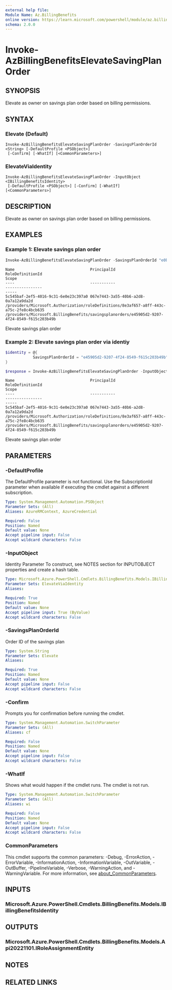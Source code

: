```yaml
---
external help file:
Module Name: Az.BillingBenefits
online version: https://learn.microsoft.com/powershell/module/az.billingbenefits/invoke-azbillingbenefitselevatesavingplanorder
schema: 2.0.0
---
```


# Invoke-AzBillingBenefitsElevateSavingPlanOrder

## SYNOPSIS
Elevate as owner on savings plan order based on billing permissions.

## SYNTAX

### Elevate (Default)
```
Invoke-AzBillingBenefitsElevateSavingPlanOrder -SavingsPlanOrderId <String> [-DefaultProfile <PSObject>]
 [-Confirm] [-WhatIf] [<CommonParameters>]
```

### ElevateViaIdentity
```
Invoke-AzBillingBenefitsElevateSavingPlanOrder -InputObject <IBillingBenefitsIdentity>
 [-DefaultProfile <PSObject>] [-Confirm] [-WhatIf] [<CommonParameters>]
```

## DESCRIPTION
Elevate as owner on savings plan order based on billing permissions.

## EXAMPLES

### Example 1: Elevate savings plan order
```powershell
Invoke-AzBillingBenefitsElevateSavingPlanOrder -SavingsPlanOrderId "e0b1f446-5684-4fa6-a0c8-d394368eda11"
```

```output
Name                                 PrincipalId                          RoleDefinitionId                                                                        Scope
----                                 -----------                          ----------------                                                                        -----
5c545baf-2ef5-4016-9c31-6e0e23c397a0 067e7443-3a55-40b6-a2d8-0a7a12a9da2d /providers/Microsoft.Authorization/roleDefinitions/8e3af657-a8ff-443c-a75c-2fe8c4bcb635 /providers/Microsoft.BillingBenefits/savingsplanorders/e45905d2-9207-4f24-8549-f615c203b49b
```

Elevate savings plan order

### Example 2: Elevate savings plan order via identiy
```powershell
$identity = @{
            SavingsPlanOrderId = "e45905d2-9207-4f24-8549-f615c203b49b"
}

$response = Invoke-AzBillingBenefitsElevateSavingPlanOrder -InputObject $identity
```

```output
Name                                 PrincipalId                          RoleDefinitionId                                                                        Scope
----                                 -----------                          ----------------                                                                        -----
5c545baf-2ef5-4016-9c31-6e0e23c397a0 067e7443-3a55-40b6-a2d8-0a7a12a9da2d /providers/Microsoft.Authorization/roleDefinitions/8e3af657-a8ff-443c-a75c-2fe8c4bcb635 /providers/Microsoft.BillingBenefits/savingsplanorders/e45905d2-9207-4f24-8549-f615c203b49b
```

Elevate savings plan order

## PARAMETERS

### -DefaultProfile
The DefaultProfile parameter is not functional.
Use the SubscriptionId parameter when available if executing the cmdlet against a different subscription.

```yaml
Type: System.Management.Automation.PSObject
Parameter Sets: (All)
Aliases: AzureRMContext, AzureCredential

Required: False
Position: Named
Default value: None
Accept pipeline input: False
Accept wildcard characters: False
```

### -InputObject
Identity Parameter
To construct, see NOTES section for INPUTOBJECT properties and create a hash table.

```yaml
Type: Microsoft.Azure.PowerShell.Cmdlets.BillingBenefits.Models.IBillingBenefitsIdentity
Parameter Sets: ElevateViaIdentity
Aliases:

Required: True
Position: Named
Default value: None
Accept pipeline input: True (ByValue)
Accept wildcard characters: False
```

### -SavingsPlanOrderId
Order ID of the savings plan

```yaml
Type: System.String
Parameter Sets: Elevate
Aliases:

Required: True
Position: Named
Default value: None
Accept pipeline input: False
Accept wildcard characters: False
```

### -Confirm
Prompts you for confirmation before running the cmdlet.

```yaml
Type: System.Management.Automation.SwitchParameter
Parameter Sets: (All)
Aliases: cf

Required: False
Position: Named
Default value: None
Accept pipeline input: False
Accept wildcard characters: False
```

### -WhatIf
Shows what would happen if the cmdlet runs.
The cmdlet is not run.

```yaml
Type: System.Management.Automation.SwitchParameter
Parameter Sets: (All)
Aliases: wi

Required: False
Position: Named
Default value: None
Accept pipeline input: False
Accept wildcard characters: False
```

### CommonParameters
This cmdlet supports the common parameters: -Debug, -ErrorAction, -ErrorVariable, -InformationAction, -InformationVariable, -OutVariable, -OutBuffer, -PipelineVariable, -Verbose, -WarningAction, and -WarningVariable. For more information, see [about_CommonParameters](http://go.microsoft.com/fwlink/?LinkID=113216).

## INPUTS

### Microsoft.Azure.PowerShell.Cmdlets.BillingBenefits.Models.IBillingBenefitsIdentity

## OUTPUTS

### Microsoft.Azure.PowerShell.Cmdlets.BillingBenefits.Models.Api20221101.IRoleAssignmentEntity

## NOTES

## RELATED LINKS

